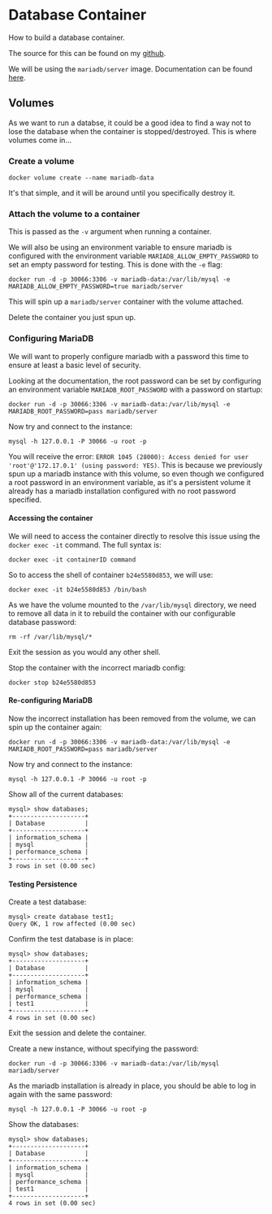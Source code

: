 # Database Container

How to build a database container.

The source for this can be found on my [github](https://github.com/mrmcshane/docker-training/tree/master/03-database-container).

We will be using the `mariadb/server` image. Documentation can be found [here](https://hub.docker.com/r/mariadb/server/).


## Volumes

As we want to run a databse, it could be a good idea to find a way not to lose the database when the container is stopped/destroyed. This is where volumes come in...

### Create a volume

```
docker volume create --name mariadb-data
```

It's that simple, and it will be around until you specifically destroy it.


### Attach the volume to a container

This is passed as the `-v` argument when running a container.

We will also be using an environment variable to ensure mariadb is configured with the environment variable `MARIADB_ALLOW_EMPTY_PASSWORD` to set an empty password for testing. This is done with the `-e` flag:
```
docker run -d -p 30066:3306 -v mariadb-data:/var/lib/mysql -e MARIADB_ALLOW_EMPTY_PASSWORD=true mariadb/server
```

This will spin up a `mariadb/server` container with the volume attached.

Delete the container you just spun up.


### Configuring MariaDB

We will want to properly configure mariadb with a password this time to ensure at least a basic level of security.

Looking at the documentation, the root password can be set by configuring an environment variable `MARIADB_ROOT_PASSWORD` with a password on startup:
```
docker run -d -p 30066:3306 -v mariadb-data:/var/lib/mysql -e MARIADB_ROOT_PASSWORD=pass mariadb/server
```

Now try and connect to the instance:
```
mysql -h 127.0.0.1 -P 30066 -u root -p
```

You will receive the error: `ERROR 1045 (28000): Access denied for user 'root'@'172.17.0.1' (using password: YES)`. This is because we previously spun up a mariadb instance with this volume, so even though we configured a root password in an environment variable, as it's a persistent volume it already has a mariadb installation configured with no root password specified.

#### Accessing the container

We will need to access the container directly to resolve this issue using the `docker exec -it` command. The full syntax is:
```
docker exec -it containerID command
```

So to access the shell of container `b24e5580d853`, we will use:
```
docker exec -it b24e5580d853 /bin/bash
```

As we have the volume mounted to the `/var/lib/mysql` directory, we need to remove all data in it to rebuild the container with our configurable database password:
```
rm -rf /var/lib/mysql/*
```

Exit the session as you would any other shell.

Stop the container with the incorrect mariadb config:
```
docker stop b24e5580d853
```

#### Re-configuring MariaDB

Now the incorrect installation has been removed from the volume, we can spin up the container again:
```
docker run -d -p 30066:3306 -v mariadb-data:/var/lib/mysql -e MARIADB_ROOT_PASSWORD=pass mariadb/server
```

Now try and connect to the instance:
```
mysql -h 127.0.0.1 -P 30066 -u root -p
```

Show all of the current databases:
```
mysql> show databases;
+--------------------+
| Database           |
+--------------------+
| information_schema |
| mysql              |
| performance_schema |
+--------------------+
3 rows in set (0.00 sec)
```

#### Testing Persistence

Create a test database:
```
mysql> create database test1;
Query OK, 1 row affected (0.00 sec)
```
Confirm the test database is in place:
```
mysql> show databases;
+--------------------+
| Database           |
+--------------------+
| information_schema |
| mysql              |
| performance_schema |
| test1              |
+--------------------+
4 rows in set (0.00 sec)
```
Exit the session and delete the container.

Create a new instance, without specifying the password:
```
docker run -d -p 30066:3306 -v mariadb-data:/var/lib/mysql mariadb/server
```

As the mariadb installation is already in place, you should be able to log in again with the same password:
```
mysql -h 127.0.0.1 -P 30066 -u root -p
```

Show the databases:
```
mysql> show databases;
+--------------------+
| Database           |
+--------------------+
| information_schema |
| mysql              |
| performance_schema |
| test1              |
+--------------------+
4 rows in set (0.00 sec)
```
